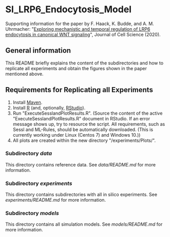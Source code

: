 # SI_LRP6_Endocytosis_Model
Supporting information for the paper by F. Haack, K. Budde, and A. M. Uhrmacher: "[Exploring mechanistic and temporal regulation of LRP6 endocytosis in canonical WNT signaling](https://doi.org/10.1242/jcs.243675)", Journal of Cell Science (2020).

## General information
This README briefly explains the content of the subdirectories and how to replicate all experiments and obtain the figures shown in the paper mentioned above.

## Requirements for Replicating all Experiments

1. Install [Maven](https://maven.apache.org/).
1. Install [R](https://www.r-project.org/) (and, optionally, [RStudio](https://rstudio.com/)).
2. Run "ExecuteSesslandPlotResults.R".
(Source the content of the active "ExecuteSesslandPlotResults.R" document in RStudio. If an error message shows up, try to resource the script. All requirements, such as Sessl and ML-Rules, should be automatically downloaded. (This is currently working under Linux (Centos 7) and Windows 10.))
3. All plots are created within the new directory "/experiments/Plots/".

### Subdirectory *data*
This directory contains reference data. See *data/README.md* for more information.

### Subdirectory *experiments*
This directory contains subdirectories with all in silico experiments. See *experiments/README.md* for more information.

### Subdirectory *models*
This directory contains all simulation models. See *models/README.md* for more information.